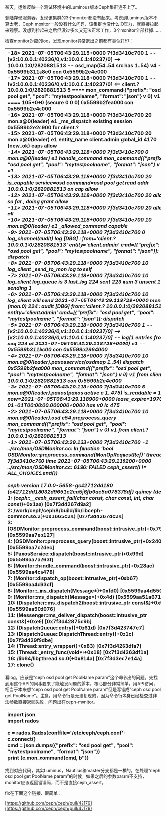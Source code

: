 某天，运维反映一个测试环境中的Luminous版本Ceph集群连不上了。

登陆存储服务器，发现该集群的3个monitor都没有起来。考虑到Luminus版本不算太老，Ceph monitor一般没有什么问题，该集群也没什么IO压力，就直接拉起来观察。没想到拉起来之后但没过多久又无法正常工作，3个monitor全部挂掉……

检查monitor对应的log，发现monitor异常退出之前都有类似打印：

|-18> 2021-07-05T06:43:29.115+0000 7f3d3410c700  1 -- [v2:10.0.0.1:40236/0,v1:10.0.0.1:40237/0] --> 10.0.0.1:0/2820881513 -- osd_map(54..54 src has 1..54) v4 -- 0x5599b311a8c0 con 0x5599b2e4e000<br>   -17> 2021-07-05T06:43:29.118+0000 7f3d3410c700  1 -- [v2:10.0.0.1:40236/0,v1:10.0.0.1:40237/0] <== client.? 10.0.0.1:0/2820881513 5 ==== mon_command({"prefix": "osd pool get", "pool": "mytestpoolname", "format": "json"} v 0) v1 ==== 105+0+0 (secure 0 0 0) 0x5599b2fea000 con 0x5599b2e4e000<br>   -16> 2021-07-05T06:43:29.118+0000 7f3d3410c700 20 mon.a@0(leader) e1 _ms_dispatch existing session 0x5599b2e2c900 for client.?<br>   -15> 2021-07-05T06:43:29.118+0000 7f3d3410c700 20 mon.a@0(leader) e1  entity_name client.admin global_id 4170 (new_ok) caps allow *<br>   -14> 2021-07-05T06:43:29.118+0000 7f3d3410c700  0 mon.a@0(leader) e1 handle_command mon_command({"prefix": "osd pool get", "pool": "mytestpoolname", "format": "json"} v 0) v1<br>   -13> 2021-07-05T06:43:29.118+0000 7f3d3410c700 20 is_capable service=osd command=osd pool get read addr 10.0.0.1:0/2820881513 on cap allow *<br>   -12> 2021-07-05T06:43:29.118+0000 7f3d3410c700 20  allow so far , doing grant allow *<br>   -11> 2021-07-05T06:43:29.118+0000 7f3d3410c700 20  allow all<br>   -10> 2021-07-05T06:43:29.118+0000 7f3d3410c700 10 mon.a@0(leader) e1 _allowed_command capable<br>    -9> 2021-07-05T06:43:29.118+0000 7f3d3410c700  0 log_channel(audit) log [DBG] : from='client.? 10.0.0.1:0/2820881513' entity='client.admin' cmd=[{"prefix": "osd pool get", "pool": "mytestpoolname", "format": "json"}]: dispatch<br>    -8> 2021-07-05T06:43:29.118+0000 7f3d3410c700 10 log_client _send_to_mon log to self<br>    -7> 2021-07-05T06:43:29.118+0000 7f3d3410c700 10 log_client  log_queue is 3 last_log 224 sent 223 num 3 unsent 1 sending 1<br>    -6> 2021-07-05T06:43:29.118+0000 7f3d3410c700 10 log_client  will send 2021-07-05T06:43:29.118728+0000 mon.a (mon.0) 224 : audit [DBG] from='client.? 10.0.0.1:0/2820881513' entity='client.admin' cmd=[{"prefix": "osd pool get", "pool": "mytestpoolname", "format": "json"}]: dispatch<br>    -5> 2021-07-05T06:43:29.118+0000 7f3d3410c700  1 -- [v2:10.0.0.1:40236/0,v1:10.0.0.1:40237/0] --> [v2:10.0.0.1:40236/0,v1:10.0.0.1:40237/0] -- log(1 entries from seq 224 at 2021-07-05T06:43:29.118728+0000) v1 -- 0x5599b311bc00 con 0x5599b2964000<br>    -4> 2021-07-05T06:43:29.118+0000 7f3d3410c700 10 mon.a@0(leader).paxosservice(osdmap 1..54) dispatch 0x5599b2fea000 mon_command({"prefix": "osd pool get", "pool": "mytestpoolname", "format": "json"} v 0) v1 from client.? 10.0.0.1:0/2820881513 con 0x5599b2e4e000<br>    -3> 2021-07-05T06:43:29.118+0000 7f3d3410c700  5 mon.a@0(leader).paxos(paxos active c 1..475) is_readable = 1 - now=2021-07-05T06:43:29.118900+0000 lease_expire=1970-01-01T00:00:00.000000+0000 has v0 lc 475<br>    -2> 2021-07-05T06:43:29.118+0000 7f3d3410c700 10 mon.a@0(leader).osd e54 preprocess_query mon_command({"prefix": "osd pool get", "pool": "mytestpoolname", "format": "json"} v 0) v1 from client.? 10.0.0.1:0/2820881513<br>    -1> 2021-07-05T06:43:29.133+0000 7f3d3410c700 -1 ../src/mon/OSDMonitor.cc: In function 'bool OSDMonitor::preprocess_command(MonOpRequestRef)' thread 7f3d3410c700 time 2021-07-05T06:43:29.119200+0000<br>../src/mon/OSDMonitor.cc: 6196: FAILED ceph_assert(i != ALL_CHOICES.end())<br><br> ceph version 17.0.0-5658-gc42712dd180 (c42712dd18032d9651e2ca5f6fb9ae5a078378df) quincy (dev)<br> 1: (ceph::__ceph_assert_fail(char const*, char const*, int, char const*)+0x1aa) [0x7f3d4267d9a2]<br> 2: /work/ceph/ceph8/build/lib/libceph-common.so.2(+0x1665c24) [0x7f3d4267dc24]<br> 3: (OSDMonitor::preprocess_command(boost::intrusive_ptr<MonOpRequest>)+0x79e1) [0x5599aa7eb127]<br> 4: (OSDMonitor::preprocess_query(boost::intrusive_ptr<MonOpRequest>)+0x240) [0x5599aa7c2dec]<br> 5: (PaxosService::dispatch(boost::intrusive_ptr<MonOpRequest>)+0x99d) [0x5599aa7a263f]<br> 6: (Monitor::handle_command(boost::intrusive_ptr<MonOpRequest>)+0x28ac) [0x5599aa4ca478]<br> 7: (Monitor::dispatch_op(boost::intrusive_ptr<MonOpRequest>)+0xb67) [0x5599aa4d63cf]<br> 8: (Monitor::_ms_dispatch(Message*)+0xfd0) [0x5599aa4d5502]<br> 9: (Monitor::ms_dispatch(Message*)+0x4d) [0x5599aa51a671]<br> 10: (Dispatcher::ms_dispatch2(boost::intrusive_ptr<Message> const&)+0x5c) [0x5599aa50d076]<br> 11: (Messenger::ms_deliver_dispatch(boost::intrusive_ptr<Message> const&)+0xe9) [0x7f3d42875d9b]<br> 12: (DispatchQueue::entry()+0x61d) [0x7f3d428747e7]<br> 13: (DispatchQueue::DispatchThread::entry()+0x1c) [0x7f3d429f9dbe]<br> 14: (Thread::entry_wrapper()+0x83) [0x7f3d4263dfa7]<br> 15: (Thread::_entry_func(void*)+0x18) [0x7f3d4263df1a]<br> 16: /lib64/libpthread.so.0(+0x814a) [0x7f3d3ed7e14a]<br> 17: clone()<br> |
|:----|
看log，应该是“ceph osd pool get PoolName param”这个命令出的问题。先找到用这个API的同事要来了能触发问题的脚本，核心部分非常简单，用API访问，相当于本来想“ceph osd pool get PoolName param”但是写错成“ceph osd pool get PoolName”。注意，用命令行是无法复现的，因为命令行本身已经检查过非法参数直接返回失败，问题出在ceph-monitor。

|import json<br>import rados<br><br>c = rados.Rados(conffile='/etc/ceph/ceph.conf')<br>c.connect()<br>cmd = json.dumps({"prefix": "osd pool get", "pool": "mytestpoolname", "format": "json"})<br>print (c.mon_command(cmd, b''))|
|:----|
找到对应代码，其实Luminus，Nautilus和master分支都是一样的。在处理“ceph osd pool get PoolName param”的时候，如果之后的参数param不支持，monitor应该返回错误码，而不是直接ceph_assert。

fix在下面这个链接，很简单：

[https://github.com/ceph/ceph/pull/42179](https://github.com/ceph/ceph/pull/42179)

